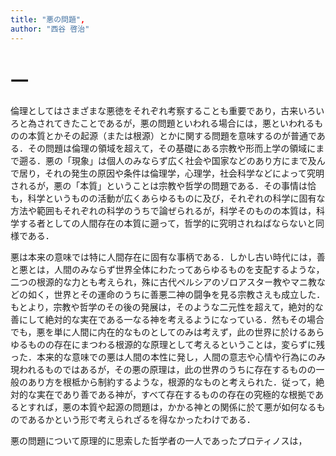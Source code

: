 ```yaml
---
title: "悪の問題",
author: "西谷 啓治"
---
```


# 一 

倫理としてはさまざまな悪徳をそれぞれ考察することも重要であり，古来いろいろと為されてきたことであるが，悪の問題といわれる場合には，悪といわれるものの本質とかその起源（または根源）とかに関する問題を意味するのが普通である．その問題は倫理の領域を超えて，その基礎にある宗教や形而上学の領域にまで遡る．悪の「現象」は個人のみならず広く社会や国家などのあり方にまで及んで居り，それの発生の原因や条件は倫理学，心理学，社会科学などによって究明されるが，悪の「本質」ということは宗教や哲学の問題である．その事情は恰も，科学というものの活動が広くあらゆるものに及び，それぞれの科学に固有な方法や範囲もそれぞれの科学のうちで論ぜられるが，科学そのものの本質は，科学する者としての人間存在の本質に遡って，哲学的に究明されねばならないと同様である．

悪は本来の意味では特に人間存在に固有な事柄である．しかし古い時代には，善と悪とは，人間のみならず世界全体にわたってあらゆるものを支配するような，二つの根源的な力とも考えられ，殊に古代ペルシアのゾロアスター教やマニ教などの如く，世界とその運命のうちに善悪二神の闘争を見る宗教さえも成立した．もとより，宗教や哲学のその後の発展は，そのような二元性を超えて，絶対的な善にして絶対的な実在である一なる神を考えるようになっている．然もその場合でも，悪を単に人間に内在的なものとしてのみは考えず，此の世界に於けるあらゆるものの存在にまつわる根源的な原理として考えるということは，変らずに残った．本来的な意味での悪は人間の本性に発し，人間の意志や心情や行為にのみ現われるものではあるが，その悪の原理は，此の世界のうちに存在するものの一般のあり方を根柢から制約するような，根源的なものと考えられた．従って，絶対的な実在であり善である神が，すべて存在するものの存在の究極的な根拠であるとすれば，悪の本質や起源の問題は，かかる神との関係に於て悪が如何なるものであるかという形で考えられざるを得なかったわけである．

悪の問題について原理的に思索した哲学者の一人であったプロティノスは，

